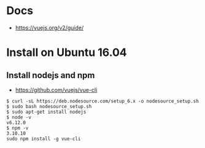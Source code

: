 # Docs
* https://vuejs.org/v2/guide/

# Install on Ubuntu 16.04
## Install nodejs and npm
* https://github.com/vuejs/vue-cli
```
$ curl -sL https://deb.nodesource.com/setup_6.x -o nodesource_setup.sh
$ sudo bash nodesource_setup.sh
$ sudo apt-get install nodejs
$ node -v
v6.12.0
$ npm -v
3.10.10
sudo npm install -g vue-cli
```
